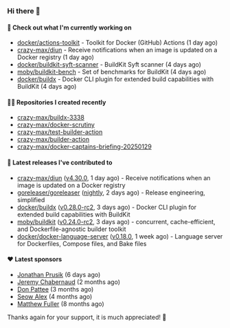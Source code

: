 ### Hi there 👋

#### 👷 Check out what I'm currently working on

- [docker/actions-toolkit](https://github.com/docker/actions-toolkit) - Toolkit for Docker (GitHub) Actions (1 day ago)
- [crazy-max/diun](https://github.com/crazy-max/diun) - Receive notifications when an image is updated on a Docker registry (1 day ago)
- [docker/buildkit-syft-scanner](https://github.com/docker/buildkit-syft-scanner) - BuildKit Syft scanner (4 days ago)
- [moby/buildkit-bench](https://github.com/moby/buildkit-bench) - Set of benchmarks for BuildKit (4 days ago)
- [docker/buildx](https://github.com/docker/buildx) - Docker CLI plugin for extended build capabilities with BuildKit (4 days ago)

#### 👨‍💻 Repositories I created recently

- [crazy-max/buildx-3338](https://github.com/crazy-max/buildx-3338)
- [crazy-max/docker-scrutiny](https://github.com/crazy-max/docker-scrutiny)
- [crazy-max/test-builder-action](https://github.com/crazy-max/test-builder-action)
- [crazy-max/builder-action](https://github.com/crazy-max/builder-action)
- [crazy-max/docker-captains-briefing-20250129](https://github.com/crazy-max/docker-captains-briefing-20250129)

#### 🚀 Latest releases I've contributed to

- [crazy-max/diun](https://github.com/crazy-max/diun) ([v4.30.0](https://github.com/crazy-max/diun/releases/tag/v4.30.0), 1 day ago) - Receive notifications when an image is updated on a Docker registry
- [goreleaser/goreleaser](https://github.com/goreleaser/goreleaser) ([nightly](https://github.com/goreleaser/goreleaser/releases/tag/nightly), 2 days ago) - Release engineering, simplified
- [docker/buildx](https://github.com/docker/buildx) ([v0.28.0-rc2](https://github.com/docker/buildx/releases/tag/v0.28.0-rc2), 3 days ago) - Docker CLI plugin for extended build capabilities with BuildKit
- [moby/buildkit](https://github.com/moby/buildkit) ([v0.24.0-rc2](https://github.com/moby/buildkit/releases/tag/v0.24.0-rc2), 3 days ago) - concurrent, cache-efficient, and Dockerfile-agnostic builder toolkit
- [docker/docker-language-server](https://github.com/docker/docker-language-server) ([v0.18.0](https://github.com/docker/docker-language-server/releases/tag/v0.18.0), 1 week ago) - Language server for Dockerfiles, Compose files, and Bake files

#### ❤️ Latest sponsors
- [Jonathan Prusik](https://github.com/jprusik) (6 days ago)
- [Jeremy Chabernaud](https://github.com/djerfy) (2 months ago)
- [Don Pattee](https://github.com/DPattee) (3 months ago)
- [Seow Alex](https://github.com/seowalex) (4 months ago)
- [Matthew Fuller](https://github.com/mathematics333) (8 months ago)

Thanks again for your support, it is much appreciated! 🙏
